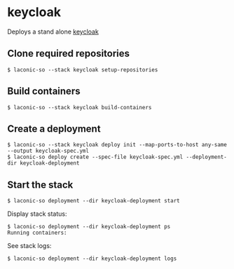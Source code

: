 # keycloak

Deploys a stand alone [keycloak](https://www.keycloak.org)

## Clone required repositories

```
$ laconic-so --stack keycloak setup-repositories
```

## Build containers

```
$ laconic-so --stack keycloak build-containers
```

## Create a deployment

```
$ laconic-so --stack keycloak deploy init --map-ports-to-host any-same --output keycloak-spec.yml
$ laconic-so deploy create --spec-file keycloak-spec.yml --deployment-dir keycloak-deployment
```

## Start the stack

```
$ laconic-so deployment --dir keycloak-deployment start
```

Display stack status:

```
$ laconic-so deployment --dir keycloak-deployment ps
Running containers:
```

See stack logs:

```
$ laconic-so deployment --dir keycloak-deployment logs
```

